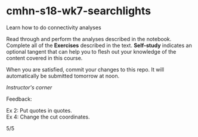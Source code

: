 # cmhn-s18-wk7-searchlights
Learn how to do connectivity analyses

Read through and perform the analyses described in the notebook. Complete all of the **Exercises** described in the text. **Self-study** indicates an optional tangent that can help you to flesh out your knowledge of the content covered in this course.

When you are satisfied, commit your changes to this repo. It will automatically be submitted tomorrow at noon.


*Instructor's corner*

Feedback:

Ex 2: Put quotes in quotes.  
Ex 4: Change the cut coordinates.  

5/5

